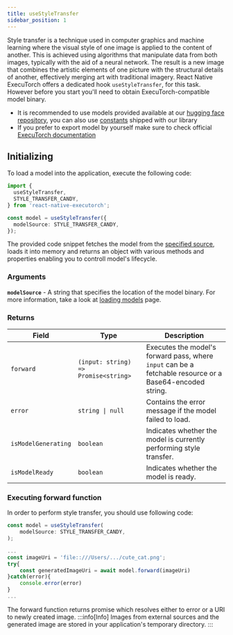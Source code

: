 ```yaml
---
title: useStyleTransfer
sidebar_position: 1
---
```


Style transfer is a technique used in computer graphics and machine learning where the visual style of one image is applied to the content of another. This is achieved using algorithms that manipulate data from both images, typically with the aid of a neural network. The result is a new image that combines the artistic elements of one picture with the structural details of another, effectively merging art with traditional imagery. React Native ExecuTorch offers a dedicated hook `useStyleTransfer`, for this task. However before you start you'll need to obtain ExecuTorch-compatible model binary.

- It is recommended to use models provided available at our [hugging face repository](https://huggingface.co/software-mansion), you can also use [constants](https://github.com/software-mansion/react-native-executorch/tree/main/src/constants/modelUrls.ts) shipped with our library
- If you prefer to export model by yourself make sure to check official [ExecuTorch documentation](https://pytorch.org/executorch/stable/index.html)

## Initializing

To load a model into the application, execute the following code:

```typescript
import {
  useStyleTransfer,
  STYLE_TRANSFER_CANDY,
} from 'react-native-executorch';

const model = useStyleTransfer({
  modelSource: STYLE_TRANSFER_CANDY,
});
```

The provided code snippet fetches the model from the [specified source](../fundamentals/loading-models.md), loads it into memory and returns an object with various methods and properties enabling you to controll model's lifecycle.

### Arguments

**`modelSource`** - A string that specifies the location of the model binary. For more information, take a look at [loading models](../fundamentals/loading-models.md) page.

### Returns

| Field               | Type                                 | Description                                                                                              |
| ------------------- | ------------------------------------ | -------------------------------------------------------------------------------------------------------- |
| `forward`           | `(input: string) => Promise<string>` | Executes the model's forward pass, where `input` can be a fetchable resource or a Base64-encoded string. |
| `error`             | <code>string &#124; null</code>      | Contains the error message if the model failed to load.                                                  |
| `isModelGenerating` | `boolean`                            | Indicates whether the model is currently performing style transfer.                                      |
| `isModelReady`      | `boolean`                            | Indicates whether the model is ready.                                                                    |

### Executing forward function

In order to perform style transfer, you should use following code:

```typescript
const model = useStyleTransfer(
    modelSource: STYLE_TRANSFER_CANDY,
);

...
const imageUri = 'file::///Users/.../cute_cat.png';
try{
    const generatedImageUri = await model.forward(imageUri)
}catch(error){
    console.error(error)
}
...
```

The forward function returns promise which resolves either to error or a URI to newly created image.
:::info[Info]
Images from external sources and the generated image are stored in your application's temporary directory.
:::
